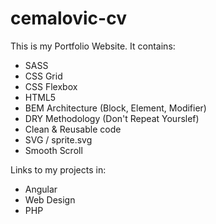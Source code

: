 # cemalovic-cv
This is my Portfolio Website. It contains:

- SASS
- CSS Grid
- CSS Flexbox
- HTML5
- BEM Architecture (Block, Element, Modifier)
- DRY Methodology (Don't Repeat Yourslef)
- Clean & Reusable code
- SVG / sprite.svg
- Smooth Scroll

Links to my projects in:
- Angular
- Web Design
- PHP
